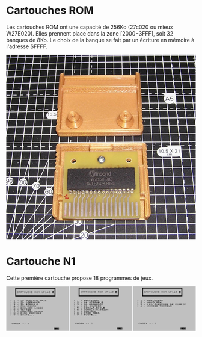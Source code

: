 # Cartouches ROM

Les cartouches ROM ont une capacité de 256Ko (27c020 ou mieux W27E020). Elles prennent place dans la zone [$2000-$3FFF], soit 32 banques de 8Ko.
Le choix de la banque se fait par un écriture en mémoire à l'adresse $FFFF.

![Cartouche](./cartouche.jpg?raw=true "Optional Title")

# Cartouche N1
Cette première cartouche propose 18 programmes de jeux.

![Cartouche N1](./menu_N1.jpg?raw=true "Optional Title")

